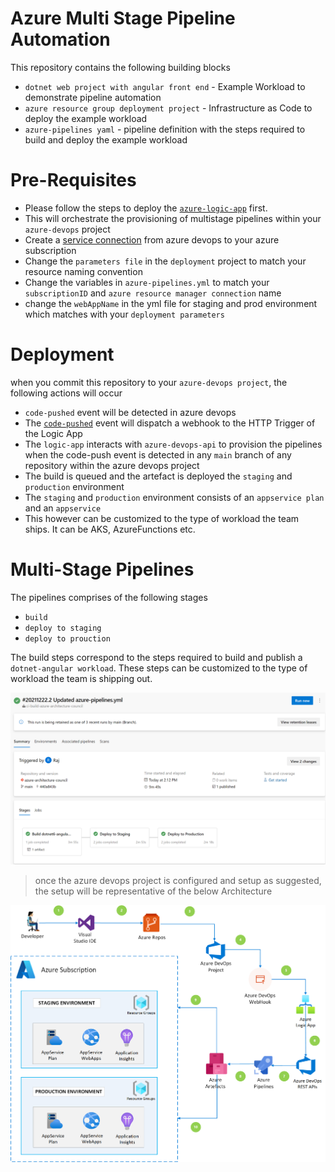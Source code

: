 # Azure Multi Stage Pipeline Automation 

This repository contains the following building blocks

- `dotnet web project with angular front end` - Example Workload to demonstrate pipeline automation
- `azure resource group deployment project` - Infrastructure as Code to deploy the example workload
- `azure-pipelines yaml` - pipeline definition with the steps required to build and deploy the example workload

# Pre-Requisites

- Please follow the steps to deploy the [`azure-logic-app`]((https://github.com/mspnp/multi-stage-azure-pipeline-automation) ) first.
- This will orchestrate the provisioning of multistage pipelines within your `azure-devops` project
- Create a [service connection](https://docs.microsoft.com/en-us/azure/devops/pipelines/library/service-endpoints?view=azure-devops&tabs=yaml) from azure devops to your azure subscription 
- Change the `parameters file` in the `deployment` project to match your resource naming convention
- Change the variables in `azure-pipelines.yml` to match your `subscriptionID` and `azure resource manager connection` name
- change the `webAppName` in the yml file for staging and prod environment which matches with your `deployment parameters`

# Deployment

when you commit this repository to your `azure-devops project`, the following actions will occur

-  `code-pushed` event will be detected in azure devops
-  The [`code-pushed`](https://docs.microsoft.com/en-us/azure/devops/service-hooks/events?view=azure-devops#git.push) event will dispatch a webhook to the HTTP Trigger of the Logic App
-  The `logic-app` interacts with `azure-devops-api` to provision the pipelines when the code-push event is detected in any `main` branch of any repository within the azure devops project
-  The build is queued and the artefact is deployed the `staging` and `production` environment
-  The `staging` and `production` environment consists of an `appservice plan` and an `appservice`
-  This however can be customized to the type of workload the team ships. It can be AKS, AzureFunctions etc.

# Multi-Stage Pipelines

The pipelines comprises of the following stages
- `build`
-  `deploy to staging`  
-  `deploy to prouction` 

The build steps correspond to the steps required to build and publish a `dotnet-angular workload`. These steps can be customized to the type of workload the team is shipping out.

![Multi Stage Pipelines](screenshots/multi-stage-pipelines.png)


>once the azure devops project is configured and setup as suggested, the setup will be representative of the below Architecture


![Architecture](screenshots/automating_multistage_azure_pipelines.png)
